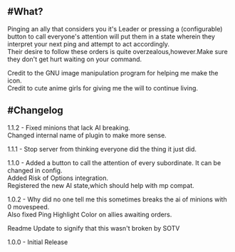 #What?
---
Pinging an ally that considers you it's Leader or pressing a (configurable) button to call everyone's attention will put them in a state wherein they interpret your next ping and attempt to act accordingly.\
Their desire to follow these orders is quite overzealous,however.Make sure they don't get hurt waiting on your command.

Credit to the GNU image manipulation program for helping me make the icon.\
Credit to cute anime girls for giving me the will to continue living.

#Changelog
---
1.1.2 - Fixed minions that lack AI breaking.\
Changed internal name of plugin to make more sense.

1.1.1 - Stop server from thinking everyone did the thing it just did.

1.1.0 - Added a button to call the attention of every subordinate. It can be changed in config.\
Added Risk of Options integration.\
Registered the new AI state,which should help with mp compat.

1.0.2 - Why did no one tell me this sometimes breaks the ai of minions with 0 movespeed.\
Also fixed Ping Highlight Color on allies awaiting orders.

Readme Update to signify that this wasn't broken by SOTV

1.0.0 - Initial Release
